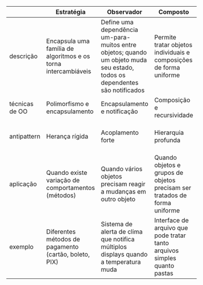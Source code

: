 |                | Estratégia                                               | Observador                                                                 | Composto                                                   | Adaptador                                                   |
|----------------|----------------------------------------------------------|---------------------------------------------------------------------------|------------------------------------------------------------|-------------------------------------------------------------|
| descrição       | Encapsula uma família de algoritmos e os torna intercambiáveis | Define uma dependência um-para-muitos entre objetos; quando um objeto muda seu estado, todos os dependentes são notificados | Permite tratar objetos individuais e composições de forma uniforme | Converte a interface de uma classe para outra esperada pelo cliente |
| técnicas de OO | Polimorfismo e encapsulamento                             | Encapsulamento e notificação                                              | Composição e recursividade                                 | Encapsulamento e delegação                                  |
| antipattern    | Herança rígida                                           | Acoplamento forte                                                          | Hierarquia profunda                                       | Acoplamento direto entre classes incompatíveis              |
| aplicação      | Quando existe variação de comportamentos (métodos)      | Quando vários objetos precisam reagir a mudanças em outro objeto          | Quando objetos e grupos de objetos precisam ser tratados de forma uniforme | Quando duas classes precisam trabalhar juntas mas têm interfaces diferentes |
| exemplo        | Diferentes métodos de pagamento (cartão, boleto, PIX)   | Sistema de alerta de clima que notifica múltiplos displays quando a temperatura muda | Interface de arquivo que pode tratar tanto arquivos simples quanto pastas | Adaptar um player de MP3 para ser usado em um sistema que só aceita players genéricos |
